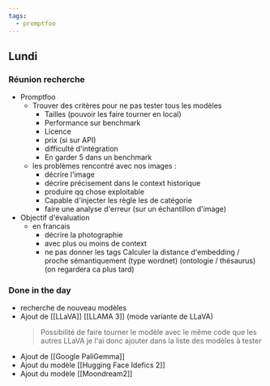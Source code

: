 ```yaml
---
tags:
  - promptfoo
---
```

## Lundi
### Réunion recherche
* Promptfoo
	* Trouver des critères pour ne pas tester tous les modèles
		* Tailles (pouvoir les faire tourner en local)
		* Performance sur benchmark
		* Licence
		* prix (si sur API)
		* difficulté d'intégration
		* En garder 5 dans un benchmark
	* les problèmes rencontré avec nos images :
		* décrire l'image
		* décrire précisement dans le context historique
		* produire qq chose exploitable
		* Capable d'injecter les règle les de catégorie
		* faire une analyse d'erreur (sur un échantillon d'image)
* Objectif d'évaluation
	* en francais
		* décrire la photographie
		* avec plus ou moins de context
		* ne pas donner les tags
Calculer la distance d'embedding / proche sémantiquement (type wordnet) (ontologie / thésaurus)
(on regardera ca plus tard)

### Done in the day
- recherche de nouveau modèles
- Ajout de [[LLaVA]] [[LLAMA 3]] (mode variante de LLaVA)
	> Possibilité de faire tourner le modèle avec le même code que les autres LLaVA je l'ai donc ajouter dans la liste des modèles à tester
- Ajout de [[Google PaliGemma]]
- Ajout du modèle [[Hugging Face Idefics 2]]
- Ajout du modèle [[Moondream2]]